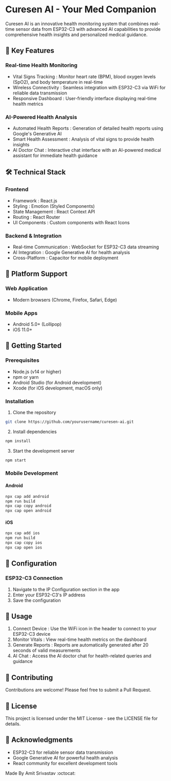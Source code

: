 # Curesen AI - Your Med Companion

Curesen AI is an innovative health monitoring system that combines real-time sensor data from ESP32-C3 with advanced AI capabilities to provide comprehensive health insights and personalized medical guidance.

## 🌟 Key Features

### Real-time Health Monitoring
- Vital Signs Tracking : Monitor heart rate (BPM), blood oxygen levels (SpO2), and body temperature in real-time
- Wireless Connectivity : Seamless integration with ESP32-C3 via WiFi for reliable data transmission
- Responsive Dashboard : User-friendly interface displaying real-time health metrics

### AI-Powered Health Analysis
- Automated Health Reports : Generation of detailed health reports using Google's Generative AI
- Smart Health Assessment : Analysis of vital signs to provide health insights
- AI Doctor Chat : Interactive chat interface with an AI-powered medical assistant for immediate health guidance

## 🛠️ Technical Stack

### Frontend
- Framework : React.js
- Styling : Emotion (Styled Components)
- State Management : React Context API
- Routing : React Router
- UI Components : Custom components with React Icons

### Backend & Integration
- Real-time Communication : WebSocket for ESP32-C3 data streaming
- AI Integration : Google Generative AI for health analysis
- Cross-Platform : Capacitor for mobile deployment

## 📱 Platform Support

### Web Application
- Modern browsers (Chrome, Firefox, Safari, Edge)

### Mobile Apps
- Android 5.0+ (Lollipop)
- iOS 11.0+

## 🚀 Getting Started

### Prerequisites
- Node.js (v14 or higher)
- npm or yarn
- Android Studio (for Android development)
- Xcode (for iOS development, macOS only)

### Installation

1. Clone the repository
```bash
git clone https://github.com/yourusername/curesen-ai.git
```

2. Install dependencies
```bash
npm install
```

3. Start the development server
```bash
npm start
```

### Mobile Development

#### Android
```bash
npx cap add android
npm run build
npx cap copy android
npx cap open android
```

#### iOS
```bash
npx cap add ios
npm run build
npx cap copy ios
npx cap open ios
```

## 🔧 Configuration

### ESP32-C3 Connection
1. Navigate to the IP Configuration section in the app
2. Enter your ESP32-C3's IP address
3. Save the configuration

## 📖 Usage
1. Connect Device : Use the WiFi icon in the header to connect to your ESP32-C3 device
2. Monitor Vitals : View real-time health metrics on the dashboard
3. Generate Reports : Reports are automatically generated after 20 seconds of valid measurements
4. AI Chat : Access the AI doctor chat for health-related queries and guidance

## 🤝 Contributing
Contributions are welcome! Please feel free to submit a Pull Request.

## 📄 License
This project is licensed under the MIT License - see the LICENSE file for details.

## 🙏 Acknowledgments
- ESP32-C3 for reliable sensor data transmission
- Google Generative AI for powerful health analysis
- React community for excellent development tools

Made By Amit Srivastav :octocat:
